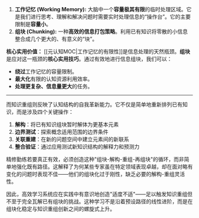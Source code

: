 
1. **工作记忆 (Working Memory):** 大脑中一个**容量极其有限**的临时处理区域。它是我们进行思考、理解和解决问题时需要实时处理信息的“操作台”。它的主要限制是**容量小**。
2. **组块 (Chunking):** 一种**高效的信息打包策略**。利用已有知识将零散的小信息整合成几个更大的、有意义的“块”。

**核心实用价值：** [[元认知MOC|工作记忆的有限性]]是信息处理的天然瓶颈。**组块**是应对这一瓶颈的**核心实用技巧**。通过有效地进行信息组块，我们可以：

- **绕过**工作记忆的容量限制。
- **最大化**有限的认知资源利用效率。
- **处理更复杂、信息量更大**的任务。
---
而知识重组则反映了认知结构的自我革新能力。它不仅是简单地重新排列已有知识，而是涉及四个关键操作：

1. **解构**：将已有知识组块暂时解体为更基本元素
2. **边界测试**：探索概念适用范围的边界条件
3. **关联重建**：在新的问题空间中建立元素间的新联系
4. **整合验证**：通过应用测试新知识结构的解释力和预测力

精修勤练若要真正有效，必须创造这种"组块-解构-重组-再组块"的循环，而非简单地强化既有路径。这解释了为何某些专家虽在特定领域表现卓越，却在面对略有变化的问题时表现不佳——他们的组块化过于刚性，缺乏必要的解构-重组灵活性。

因此，高效学习系统应在实践中有意识地创造"适度不适"——足以触发知识重组但不至于完全瓦解已有组块的挑战。这种学习不是沿着预设路径的线性进阶，而是在组块化稳定与知识重组创新之间的螺旋式上升。